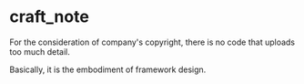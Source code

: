 # craft_note


For the consideration of company's copyright, there is no code that uploads too much detail.

Basically, it is the embodiment of framework design.
